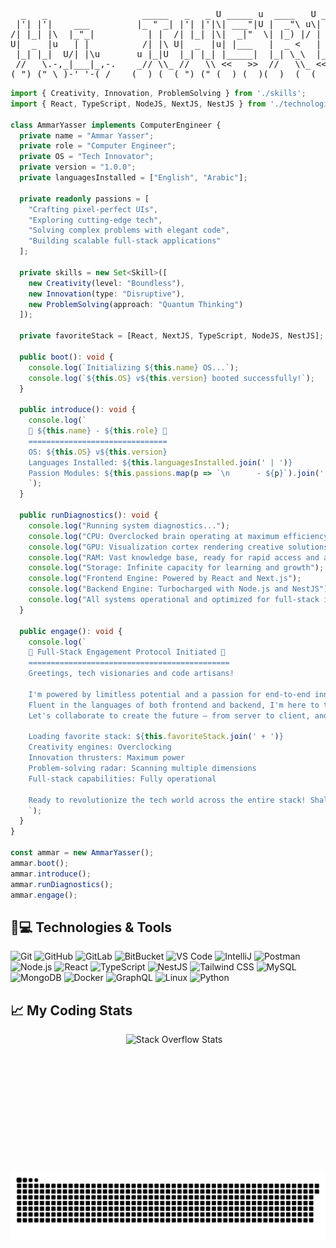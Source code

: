 <pre>
  _   _                  _____   _   _ U _____ u  ____   U _____ u      
 |'| |'|    ___         |_ " _| |'| |'|\| ___"|U |  _"\ u\| ___"|/      
/| |_| |\  |_"_|          | |  /| |_| |\|  _|"  \| |_) |/ |  _|"        
U|  _  |u   | |          /| |\ U|  _  |u| |___   |  _ <   | |___        
 |_| |_|  U/| |\u       u |_|U  |_| |_| |_____|  |_| \_\  |_____|       
 //   \.-,_|___|_,-.    _// \\_ //   \\ <<   >>  //   \\_ <<   >>       
(_") ("_\_)-' '-(_/    (__) (__(_") ("_(__) (__)(__)  (__(__) (__)    
</pre>

```typescript
import { Creativity, Innovation, ProblemSolving } from './skills';
import { React, TypeScript, NodeJS, NextJS, NestJS } from './technologies';

class AmmarYasser implements ComputerEngineer {
  private name = "Ammar Yasser";
  private role = "Computer Engineer";
  private OS = "Tech Innovator";
  private version = "1.0.0";
  private languagesInstalled = ["English", "Arabic"];
  
  private readonly passions = [
    "Crafting pixel-perfect UIs",
    "Exploring cutting-edge tech",
    "Solving complex problems with elegant code",
    "Building scalable full-stack applications"
  ];

  private skills = new Set<Skill>([
    new Creativity(level: "Boundless"),
    new Innovation(type: "Disruptive"),
    new ProblemSolving(approach: "Quantum Thinking")
  ]);

  private favoriteStack = [React, NextJS, TypeScript, NodeJS, NestJS];

  public boot(): void {
    console.log(`Initializing ${this.name} OS...`);
    console.log(`${this.OS} v${this.version} booted successfully!`);
  }

  public introduce(): void {
    console.log(`
    🚀 ${this.name} - ${this.role} 🚀
    ===============================
    OS: ${this.OS} v${this.version}
    Languages Installed: ${this.languagesInstalled.join(' | ')}
    Passion Modules: ${this.passions.map(p => `\n      - ${p}`).join('')}
    `);
  }

  public runDiagnostics(): void {
    console.log("Running system diagnostics...");
    console.log("CPU: Overclocked brain operating at maximum efficiency");
    console.log("GPU: Visualization cortex rendering creative solutions in real-time");
    console.log("RAM: Vast knowledge base, ready for rapid access and application");
    console.log("Storage: Infinite capacity for learning and growth");
    console.log("Frontend Engine: Powered by React and Next.js");
    console.log("Backend Engine: Turbocharged with Node.js and NestJS");
    console.log("All systems operational and optimized for full-stack innovation!");
  }

  public engage(): void {
    console.log(`
    🌟 Full-Stack Engagement Protocol Initiated 🌟
    =============================================
    Greetings, tech visionaries and code artisans!
    
    I'm powered by limitless potential and a passion for end-to-end innovation.
    Fluent in the languages of both frontend and backend, I'm here to turn ideas into scalable realities.
    Let's collaborate to create the future – from server to client, and everything in between!
    
    Loading favorite stack: ${this.favoriteStack.join(' + ')}
    Creativity engines: Overclocking
    Innovation thrusters: Maximum power
    Problem-solving radar: Scanning multiple dimensions
    Full-stack capabilities: Fully operational
    
    Ready to revolutionize the tech world across the entire stack! Shall we architect the future together?
    `);
  }
}

const ammar = new AmmarYasser();
ammar.boot();
ammar.introduce();
ammar.runDiagnostics();
ammar.engage();
```



## 🚀💻 Technologies & Tools

![Git](https://img.shields.io/badge/-Git-black?style=flat-square&logo=git)
![GitHub](https://img.shields.io/badge/-GitHub-181717?style=flat-square&logo=github)
![GitLab](https://img.shields.io/badge/-GitLab-FCA121?style=flat-square&logo=gitlab)
![BitBucket](https://img.shields.io/badge/-BitBucket-darkblue?style=flat-square&logo=bitbucket)
![VS Code](https://img.shields.io/badge/-VS%20Code-007ACC?style=flat-square&logo=visual-studio-code)
![IntelliJ](https://img.shields.io/badge/-IntelliJ%20IDEA-black?style=flat-square&logo=jetbrains)
![Postman](https://img.shields.io/badge/Postman-black?style=flat-square&logo=postman)
![Node.js](https://img.shields.io/badge/Node.js-black?style=flat-square&logo=node.js)
![React](https://img.shields.io/badge/React-61DAFB?style=flat-square&logo=react)
![TypeScript](https://img.shields.io/badge/TypeScript-007ACC?style=flat-square&logo=typescript)
![NestJS](https://img.shields.io/badge/NestJS-E0234E?style=flat-square&logo=nestjs)
![Tailwind CSS](https://img.shields.io/badge/Tailwind%20CSS-06B6D4?style=flat-square&logo=tailwind-css)
![MySQL](https://img.shields.io/badge/-MySQL-black?style=flat-square&logo=mysql)
![MongoDB](https://img.shields.io/badge/-MongoDB-green?style=flat-square&logo=mongodb)
![Docker](https://img.shields.io/badge/-Docker-2496ED?style=flat-square&logo=docker)
![GraphQL](https://img.shields.io/badge/GraphQL-E10098?style=flat-square&logo=graphql)
![Linux](https://img.shields.io/badge/Linux-black?style=flat-square&logo=linux)
![Python](https://img.shields.io/badge/-Python-black?style=flat-square&logo=python)


## 📈 My Coding Stats

<div align="center" style="display: flex; flex-direction: column; align-items: center; gap: 20px;">
    <div style="display: flex; gap: 20px;;">
        <img src="https://github-readme-stats.vercel.app/api/top-langs/?username=3mmarYasser&layout=compact&theme=merko&hide_border=true" alt="" height="200" />
        <img height="200" src="https://so-stats-kurt-liao.vercel.app/api?user=16062932" alt="Stack Overflow Stats"  />
    </div>
    <div style="">
<picture>
<source media="(prefers-color-scheme: dark)" srcset="https://raw.githubusercontent.com/3mmarYasser/3mmarYasser/output/github-contribution-grid-snake-dark.svg" />
  <source media="(prefers-color-scheme: light)" srcset="https://raw.githubusercontent.com/3mmarYasser/3mmarYasser/output/github-contribution-grid-snake.svg" />
  <img alt="github-snake" src="https://raw.githubusercontent.com/3mmarYasser/3mmarYasser/output/github-contribution-grid-snake.svg" />
</picture>    </div>
</div>



